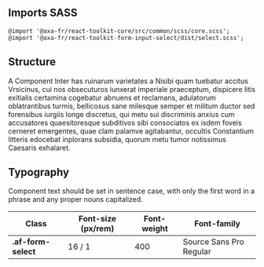 ## Imports SASS

```
@import '@axa-fr/react-toolkit-core/src/common/scss/core.scss';
@import '@axa-fr/react-toolkit-form-input-select/dist/select.scss';
```

## Structure

A Component Inter has ruinarum varietates a Nisibi quam tuebatur accitus Vrsicinus, cui nos obsecuturos iunxerat imperiale praeceptum, dispicere litis exitialis certamina cogebatur abnuens et reclamans, adulatorum oblatrantibus turmis, bellicosus sane milesque semper et militum ductor sed forensibus iurgiis longe discretus, qui metu sui discriminis anxius cum accusatores quaesitoresque subditivos sibi consociatos ex isdem foveis cerneret emergentes, quae clam palamve agitabantur, occultis Constantium litteris edocebat inplorans subsidia, quorum metu tumor notissimus Caesaris exhalaret.

## Typography

Component text should be set in sentence case, with only the first word in a phrase and any proper nouns capitalized.

| Class               | Font-size (px/rem) | Font-weight | Font-family             |
| ------------------- | ------------------ | ----------- | ----------------------- |
| **.af-form-select** | 16 / 1             | 400         | Source Sans Pro Regular |
